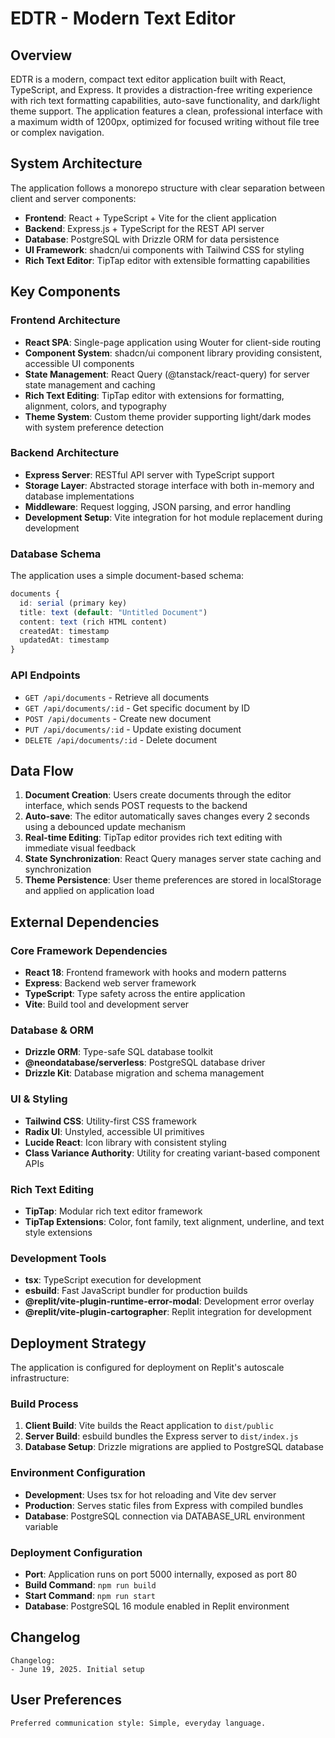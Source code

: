 # EDTR - Modern Text Editor

## Overview

EDTR is a modern, compact text editor application built with React, TypeScript, and Express. It provides a distraction-free writing experience with rich text formatting capabilities, auto-save functionality, and dark/light theme support. The application features a clean, professional interface with a maximum width of 1200px, optimized for focused writing without file tree or complex navigation.

## System Architecture

The application follows a monorepo structure with clear separation between client and server components:

- **Frontend**: React + TypeScript + Vite for the client application
- **Backend**: Express.js + TypeScript for the REST API server
- **Database**: PostgreSQL with Drizzle ORM for data persistence
- **UI Framework**: shadcn/ui components with Tailwind CSS for styling
- **Rich Text Editor**: TipTap editor with extensible formatting capabilities

## Key Components

### Frontend Architecture
- **React SPA**: Single-page application using Wouter for client-side routing
- **Component System**: shadcn/ui component library providing consistent, accessible UI components
- **State Management**: React Query (@tanstack/react-query) for server state management and caching
- **Rich Text Editing**: TipTap editor with extensions for formatting, alignment, colors, and typography
- **Theme System**: Custom theme provider supporting light/dark modes with system preference detection

### Backend Architecture
- **Express Server**: RESTful API server with TypeScript support
- **Storage Layer**: Abstracted storage interface with both in-memory and database implementations
- **Middleware**: Request logging, JSON parsing, and error handling
- **Development Setup**: Vite integration for hot module replacement during development

### Database Schema
The application uses a simple document-based schema:
```typescript
documents {
  id: serial (primary key)
  title: text (default: "Untitled Document")
  content: text (rich HTML content)
  createdAt: timestamp
  updatedAt: timestamp
}
```

### API Endpoints
- `GET /api/documents` - Retrieve all documents
- `GET /api/documents/:id` - Get specific document by ID
- `POST /api/documents` - Create new document
- `PUT /api/documents/:id` - Update existing document
- `DELETE /api/documents/:id` - Delete document

## Data Flow

1. **Document Creation**: Users create documents through the editor interface, which sends POST requests to the backend
2. **Auto-save**: The editor automatically saves changes every 2 seconds using a debounced update mechanism
3. **Real-time Editing**: TipTap editor provides rich text editing with immediate visual feedback
4. **State Synchronization**: React Query manages server state caching and synchronization
5. **Theme Persistence**: User theme preferences are stored in localStorage and applied on application load

## External Dependencies

### Core Framework Dependencies
- **React 18**: Frontend framework with hooks and modern patterns
- **Express**: Backend web server framework
- **TypeScript**: Type safety across the entire application
- **Vite**: Build tool and development server

### Database & ORM
- **Drizzle ORM**: Type-safe SQL database toolkit
- **@neondatabase/serverless**: PostgreSQL database driver
- **Drizzle Kit**: Database migration and schema management

### UI & Styling
- **Tailwind CSS**: Utility-first CSS framework
- **Radix UI**: Unstyled, accessible UI primitives
- **Lucide React**: Icon library with consistent styling
- **Class Variance Authority**: Utility for creating variant-based component APIs

### Rich Text Editing
- **TipTap**: Modular rich text editor framework
- **TipTap Extensions**: Color, font family, text alignment, underline, and text style extensions

### Development Tools
- **tsx**: TypeScript execution for development
- **esbuild**: Fast JavaScript bundler for production builds
- **@replit/vite-plugin-runtime-error-modal**: Development error overlay
- **@replit/vite-plugin-cartographer**: Replit integration for development

## Deployment Strategy

The application is configured for deployment on Replit's autoscale infrastructure:

### Build Process
1. **Client Build**: Vite builds the React application to `dist/public`
2. **Server Build**: esbuild bundles the Express server to `dist/index.js`
3. **Database Setup**: Drizzle migrations are applied to PostgreSQL database

### Environment Configuration
- **Development**: Uses tsx for hot reloading and Vite dev server
- **Production**: Serves static files from Express with compiled bundles
- **Database**: PostgreSQL connection via DATABASE_URL environment variable

### Deployment Configuration
- **Port**: Application runs on port 5000 internally, exposed as port 80
- **Build Command**: `npm run build`
- **Start Command**: `npm run start`
- **Database**: PostgreSQL 16 module enabled in Replit environment

## Changelog

```
Changelog:
- June 19, 2025. Initial setup
```

## User Preferences

```
Preferred communication style: Simple, everyday language.
```